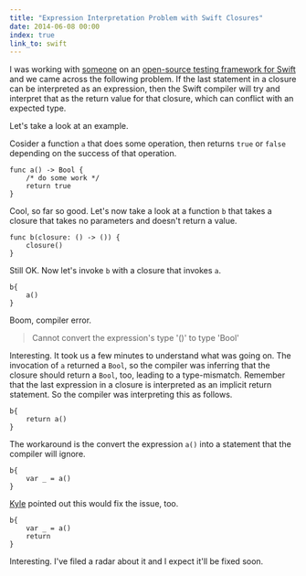 ```yaml
---
title: "Expression Interpretation Problem with Swift Closures"
date: 2014-06-08 00:00
index: true
link_to: swift
---
```


I was working with [someone](http://twitter.com/nottombrown) on an [open-source testing framework for Swift](https://github.com/modocache/Quick) and we came across the following problem. If the last statement in a closure can be interpreted as an expression, then the Swift compiler will try and interpret that as the return value for that closure, which can conflict with an expected type.

Let's take a look at an example.

Cosider a function `a` that does some operation, then returns `true` or `false` depending on the success of that operation.

```
func a() -> Bool {
    /* do some work */
    return true
}
```

Cool, so far so good. Let's now take a look at a function `b` that takes a closure that takes no parameters and doesn't return a value.

```
func b(closure: () -> ()) {
    closure()
}
```

Still OK. Now let's invoke `b` with a closure that invokes `a`.

```
b{
    a()
}
```

Boom, compiler error.

> Cannot convert the expression's type '()' to type 'Bool'

Interesting. It took us a few minutes to understand what was going on. The invocation of `a` returned a `Bool`, so the compiler was inferring that the closure should return a `Bool`, too, leading to a type-mismatch. Remember that the last expression in a closure is interpreted as an implicit return statement. So the compiler was interpreting this as follows.

```
b{
    return a()
}
```

The workaround is the convert the expression `a()` into a statement that the compiler will ignore.

```
b{
    var _ = a()
}
```

[Kyle](http://twitter.com/kylefuller) pointed out this would fix the issue, too.

```
b{
    var _ = a()
    return
}
```

Interesting. I've filed a radar about it and I expect it'll be fixed soon.

<!-- more -->
